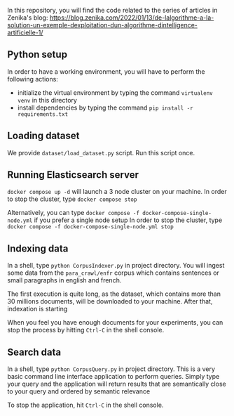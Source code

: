 In this repository, you will find the code related to the series of articles in Zenika's blog:
https://blog.zenika.com/2022/01/13/de-lalgorithme-a-la-solution-un-exemple-dexploitation-dun-algorithme-dintelligence-artificielle-1/

## Python setup

In order to have a working environment, you will have to perform the following actions:
- initialize the virtual environment by typing the command `virtualenv venv` in this directory
- install dependencies by typing the command `pip install -r requirements.txt`

## Loading dataset
We provide `dataset/load_dataset.py` script. Run this script once.

## Running Elasticsearch server

`docker compose up -d` will launch a 3 node cluster on your machine. 
In order to stop the cluster, type `docker compose stop` 

Alternatively, you can type `docker compose -f docker-compose-single-node.yml` if you prefer a single node
setup
In order to stop the cluster, type `docker compose -f docker-compose-single-node.yml stop` 

## Indexing data

In a shell, type `python CorpusIndexer.py` in project directory. You will ingest some data from
the `para_crawl/enfr` corpus which contains sentences or small paragraphs in english and
french. 

The first execution is quite long, as the dataset, which contains more than 30 millions documents,
will be downloaded to your machine. After that, indexation is starting

When you feel you have enough documents for your experiments, you can stop the process 
by hitting `Ctrl-C` in the shell console. 

## Search data

In a shell, type `python CorpusQuery.py` in project directory. This is a very basic command line interface application
to perform queries. Simply type your query and the application will return results that are semantically close
to your query and ordered by semantic relevance

To stop the application, hit `Ctrl-C` in the shell console. 
